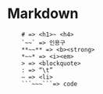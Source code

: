 # Markdown

```
    # => <h1>~ <h4>
    `~~` => 인용구
    **~~** => <b><strong>
    *~~* => <i><em>
    > => <blockquote>
    : => “\t”
    — => <li>
    ```~~~```=> code
```
